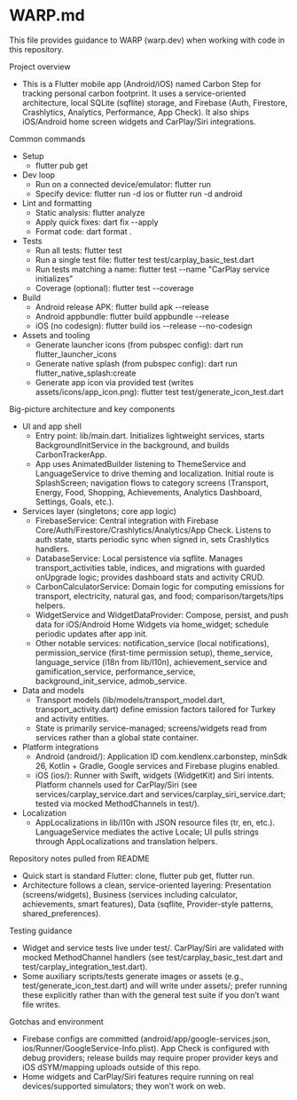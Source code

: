 # WARP.md

This file provides guidance to WARP (warp.dev) when working with code in this repository.

Project overview
- This is a Flutter mobile app (Android/iOS) named Carbon Step for tracking personal carbon footprint. It uses a service-oriented architecture, local SQLite (sqflite) storage, and Firebase (Auth, Firestore, Crashlytics, Analytics, Performance, App Check). It also ships iOS/Android home screen widgets and CarPlay/Siri integrations.

Common commands
- Setup
  - flutter pub get
- Dev loop
  - Run on a connected device/emulator: flutter run
  - Specify device: flutter run -d ios or flutter run -d android
- Lint and formatting
  - Static analysis: flutter analyze
  - Apply quick fixes: dart fix --apply
  - Format code: dart format .
- Tests
  - Run all tests: flutter test
  - Run a single test file: flutter test test/carplay_basic_test.dart
  - Run tests matching a name: flutter test --name "CarPlay service initializes"
  - Coverage (optional): flutter test --coverage
- Build
  - Android release APK: flutter build apk --release
  - Android appbundle: flutter build appbundle --release
  - iOS (no codesign): flutter build ios --release --no-codesign
- Assets and tooling
  - Generate launcher icons (from pubspec config): dart run flutter_launcher_icons
  - Generate native splash (from pubspec config): dart run flutter_native_splash:create
  - Generate app icon via provided test (writes assets/icons/app_icon.png): flutter test test/generate_icon_test.dart

Big-picture architecture and key components
- UI and app shell
  - Entry point: lib/main.dart. Initializes lightweight services, starts BackgroundInitService in the background, and builds CarbonTrackerApp.
  - App uses AnimatedBuilder listening to ThemeService and LanguageService to drive theming and localization. Initial route is SplashScreen; navigation flows to category screens (Transport, Energy, Food, Shopping, Achievements, Analytics Dashboard, Settings, Goals, etc.).
- Services layer (singletons; core app logic)
  - FirebaseService: Central integration with Firebase Core/Auth/Firestore/Crashlytics/Analytics/App Check. Listens to auth state, starts periodic sync when signed in, sets Crashlytics handlers.
  - DatabaseService: Local persistence via sqflite. Manages transport_activities table, indices, and migrations with guarded onUpgrade logic; provides dashboard stats and activity CRUD.
  - CarbonCalculatorService: Domain logic for computing emissions for transport, electricity, natural gas, and food; comparison/targets/tips helpers.
  - WidgetService and WidgetDataProvider: Compose, persist, and push data for iOS/Android Home Widgets via home_widget; schedule periodic updates after app init.
  - Other notable services: notification_service (local notifications), permission_service (first-time permission setup), theme_service, language_service (i18n from lib/l10n), achievement_service and gamification_service, performance_service, background_init_service, admob_service.
- Data and models
  - Transport models (lib/models/transport_model.dart, transport_activity.dart) define emission factors tailored for Turkey and activity entities.
  - State is primarily service-managed; screens/widgets read from services rather than a global state container.
- Platform integrations
  - Android (android/): Application ID com.kendlenx.carbonstep, minSdk 26, Kotlin + Gradle, Google services and Firebase plugins enabled.
  - iOS (ios/): Runner with Swift, widgets (WidgetKit) and Siri intents. Platform channels used for CarPlay/Siri (see services/carplay_service.dart and services/carplay_siri_service.dart; tested via mocked MethodChannels in test/).
- Localization
  - AppLocalizations in lib/l10n with JSON resource files (tr, en, etc.). LanguageService mediates the active Locale; UI pulls strings through AppLocalizations and translation helpers.

Repository notes pulled from README
- Quick start is standard Flutter: clone, flutter pub get, flutter run.
- Architecture follows a clean, service-oriented layering: Presentation (screens/widgets), Business (services including calculator, achievements, smart features), Data (sqflite, Provider-style patterns, shared_preferences).

Testing guidance
- Widget and service tests live under test/. CarPlay/Siri are validated with mocked MethodChannel handlers (see test/carplay_basic_test.dart and test/carplay_integration_test.dart).
- Some auxiliary scripts/tests generate images or assets (e.g., test/generate_icon_test.dart) and will write under assets/; prefer running these explicitly rather than with the general test suite if you don’t want file writes.

Gotchas and environment
- Firebase configs are committed (android/app/google-services.json, ios/Runner/GoogleService-Info.plist). App Check is configured with debug providers; release builds may require proper provider keys and iOS dSYM/mapping uploads outside of this repo.
- Home widgets and CarPlay/Siri features require running on real devices/supported simulators; they won’t work on web.
